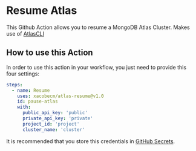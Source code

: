 # Resume Atlas

This Github Action allows you to resume a MongoDB Atlas Cluster. Makes use of [AtlasCLI](https://github.com/jdrumgoole/atlascli)

## How to use this Action

In order to use this action in your workflow, you just need to provide this four settings:
```yaml
steps:
  - name: Resume
    uses: xacobecm/atlas-resume@v1.0
    id: pause-atlas
    with:
      public_api_key: 'public'
      private_api_key: 'private'
      project_id: 'project'
      cluster_name: 'cluster'

```
It is recommended that you store this credentials in [GitHub Secrets](https://docs.github.com/es/actions/security-guides/encrypted-secrets).
